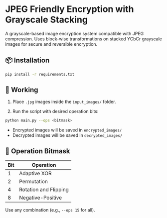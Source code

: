 # JPEG Friendly Encryption with Grayscale Stacking

A grayscale-based image encryption system compatible with JPEG compression. Uses block-wise transformations on stacked YCbCr grayscale images for secure and reversible encryption.

## 📦 Installation

```bash
pip install -r requirements.txt
```

## 🚀 Working

1. Place `.jpg` images inside the `input_images/` folder.

2. Run the script with desired operation bits:

```bash
python main.py --ops <bitmask>
```

- Encrypted images will be saved in `encrypted_images/`
- Decrypted images will be saved in `decrypted_images/`

## 🔢 Operation Bitmask

| Bit | Operation             |
| --- | --------------------- |
| 1   | Adaptive XOR          |
| 2   | Permutation           |
| 4   | Rotation and Flipping |
| 8   | Negative-Positive     |

Use any combination (e.g., `--ops 15` for all).
